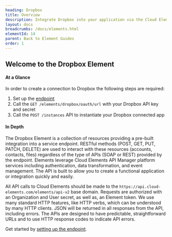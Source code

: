 ```yaml
---
heading: Dropbox
title: Overview
description: Integrate Dropbox into your application via the Cloud Elements APIs.
layout: docs
breadcrumbs: /docs/elements.html
elementId: 14
parent: Back to Element Guides
order: 1
---
```


## Welcome to the Dropbox Element


#### At a Glance

In order to create a connection to Dropbox the following steps are required:

1. Set up the [endpoint](dropbox-endpoint-setup.html)
2. Call the `GET /elements/dropbox/oauth/url` with your Dropbox API key and secret
3. Call the `POST /instances` API to instantiate your Dropbox connected app

#### In Depth

The Dropbox Element is a collection of resources providing a pre-built integration into a service endpoint. RESTful methods (POST, GET, PUT, PATCH, DELETE) are used to interact with these resources (accounts, contacts, files) regardless of the type of APIs (SOAP or REST) provided by the endpoint. Elements leverage Cloud Elements API Manager platform services including authentication, data transformation, and event management.  The API is built to allow you to create a functional application or integration quickly and easily.

All API calls to Cloud Elements should be made to the `https://api.cloud-elements.com/elements/api-v2` base domain. Requests are authorized with an Organization and User secret, as well as, an Element token.  We use many standard HTTP features, like HTTP verbs, which can be understood by many HTTP clients. JSON will be returned in all responses from the API, including errors. The APIs are designed to have predictable, straightforward URLs and to use HTTP response codes to indicate API errors.

Get started by [setting up the endpoint](dropbox-endpoint-setup.html).

